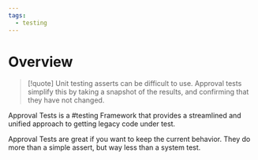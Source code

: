 ```yaml
---
tags:
  - testing
---
```

# Overview

> [!quote] Unit testing asserts can be difficult to use. Approval tests simplify this by taking a snapshot of the results, and confirming that they have not changed.

Approval Tests is a #testing Framework that provides a streamlined and unified approach to getting legacy code under test.

Approval Tests are great if you want to keep the current behavior. They do more than a simple assert, but way less than a system test.
